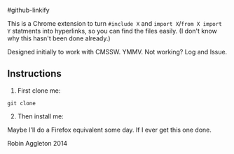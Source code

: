 #github-linkify

This is a Chrome extension to turn `#include X` and `import X`/`from X import Y` statments into hyperlinks, so you can find the files easily. (I don't know why this hasn't been done already.)

Designed initially to work with CMSSW. YMMV. Not working? Log and Issue.

## Instructions

1) First clone me:
```
git clone 
```
2) Then install me:


Maybe I'll do a Firefox equivalent some day. If I ever get this one done.

Robin Aggleton 2014
